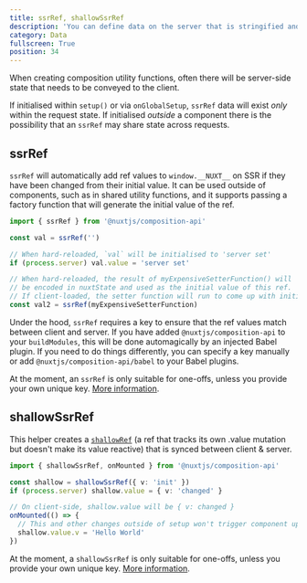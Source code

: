 ```yaml
---
title: ssrRef, shallowSsrRef
description: 'You can define data on the server that is stringified and hydrated on client-side.'
category: Data
fullscreen: True
position: 34
---
```


When creating composition utility functions, often there will be server-side state that needs to be conveyed to the client.

<alert>If initialised within `setup()` or via `onGlobalSetup`, `ssrRef` data will exist *only* within the request state. If initialised *outside* a component there is the possibility that an `ssrRef` may share state across requests.</alert>

## ssrRef

`ssrRef` will automatically add ref values to `window.__NUXT__` on SSR if they have been changed from their initial value. It can be used outside of components, such as in shared utility functions, and it supports passing a factory function that will generate the initial value of the ref.

```ts
import { ssrRef } from '@nuxtjs/composition-api'

const val = ssrRef('')

// When hard-reloaded, `val` will be initialised to 'server set'
if (process.server) val.value = 'server set'

// When hard-reloaded, the result of myExpensiveSetterFunction() will
// be encoded in nuxtState and used as the initial value of this ref.
// If client-loaded, the setter function will run to come up with initial value.
const val2 = ssrRef(myExpensiveSetterFunction)
```

<alert type="info">

Under the hood, `ssrRef` requires a key to ensure that the ref values match between client and server. If you have added `@nuxtjs/composition-api` to your `buildModules`, this will be done automagically by an injected Babel plugin. If you need to do things differently, you can specify a key manually or add `@nuxtjs/composition-api/babel` to your Babel plugins.

</alert>

<alert>

At the moment, an `ssrRef` is only suitable for one-offs, unless you provide your own unique key. [More information](/getting-started/gotchas#keyed-functions).

</alert>

## shallowSsrRef

This helper creates a [`shallowRef`](https://vue-composition-api-rfc.netlify.app/api.html#shallowref) (a ref that tracks its own .value mutation but doesn't make its value reactive) that is synced between client & server.

```ts
import { shallowSsrRef, onMounted } from '@nuxtjs/composition-api'

const shallow = shallowSsrRef({ v: 'init' })
if (process.server) shallow.value = { v: 'changed' }

// On client-side, shallow.value will be { v: changed }
onMounted(() => {
  // This and other changes outside of setup won't trigger component updates.
  shallow.value.v = 'Hello World'
})
```

<alert>

At the moment, a `shallowSsrRef` is only suitable for one-offs, unless you provide your own unique key. [More information](/getting-started/gotchas#keyed-functions).

</alert>